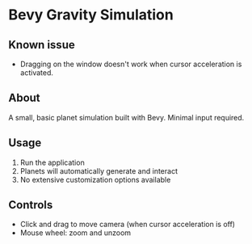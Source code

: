 # Bevy Gravity Simulation

## Known issue
- Dragging on the window doesn't work when cursor acceleration is activated.

## About
A small, basic planet simulation built with Bevy. Minimal input required.

## Usage
1. Run the application
2. Planets will automatically generate and interact
3. No extensive customization options available

## Controls
- Click and drag to move camera (when cursor acceleration is off)
- Mouse wheel: zoom and unzoom